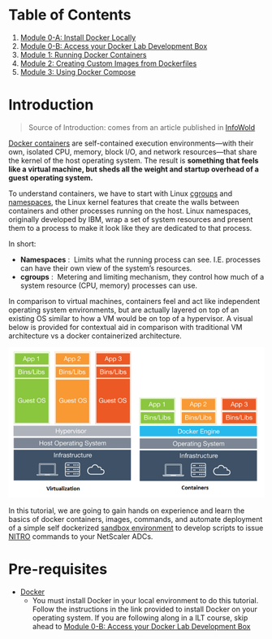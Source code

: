 # Table of Contents

1. [Module 0-A: Install Docker Locally](https://hub.docker.com/?next=https%3A%2F%2Fhub.docker.com%2F)
2. [Module 0-B: Access your Docker Lab Development Box](./Module-0)
2. [Module 1: Running Docker Containers](./Module-1)
3. [Module 2: Creating Custom Images from Dockerfiles](./Module-2)
4. [Module 3: Using Docker Compose](./Module-3)

# Introduction 

> Source of Introduction: comes from an article published in [InfoWold](http://www.infoworld.com/article/3204171/linux/what-is-docker-linux-containers-explained.html)

[Docker containers](https://blog.docker.com/2016/05/docker-101-getting-to-know-docker/) are self-contained execution environments—with their own, isolated CPU, memory, block I/O, and network resources—that share the kernel of the host operating system. The result is **something that feels like a virtual machine, but sheds all the weight and startup overhead of a guest operating system.** 

To understand containers, we have to start with Linux [cgroups](https://sysadmincasts.com/episodes/14-introduction-to-linux-control-groups-cgroups) and [namespaces](http://blogs.igalia.com/dpino/2016/04/10/network-namespaces/), the Linux kernel features that create the walls between containers and other processes running on the host. Linux namespaces, originally developed by IBM, wrap a set of system resources and present them to a process to make it look like they are dedicated to that process.

In short: 

  * **Namespaces** :  Limits what the running process can see. I.E. processes can have their own view of the system’s resources.
  * **cgroups** :  Metering and limiting mechanism, they control how much of a system resource (CPU, memory) processes can use.

In comparison to virtual machines, containers feel and act like independent operating system environments, but are actually layered on top of an existing OS similar to how a VM would be on top of a hypervisor. A visual below is provided for contextual aid in comparison with traditional VM architecture vs a docker containerized architecture. 

  ![Container vs VMs](images/containers-visual.png)

In this tutorial, we are going to gain hands on experience and learn the basics of docker containers, images, commands, and automate deployment of a simple self dockerized [sandbox environment](https://github.com/Citrix-TechSpecialist/nitro-ide/tree/0206630bd6903887d599613a42dd65da550cc37e) to develop scripts to issue [NITRO](http://docs.citrix.com/ja-jp/netscaler/11/nitro-api.html) commands to your NetScaler ADCs. 

# Pre-requisites 

  * [Docker](https://docs.docker.com/engine/installation/)
  	* You must install Docker in your local environment to do this tutorial. Follow the instructions in the link provided to install Docker on your operating system. If you are following along in a ILT course, skip ahead to [Module 0-B: Access your Docker Lab Development Box](./Module-0)
